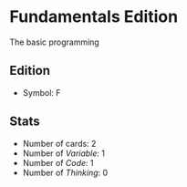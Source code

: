 Fundamentals Edition
=========

The basic programming


Edition
---------

* Symbol: F

Stats
---------

* Number of cards: 2
* Number of _Variable_: 1
* Number of _Code_: 1
* Number of _Thinking_: 0